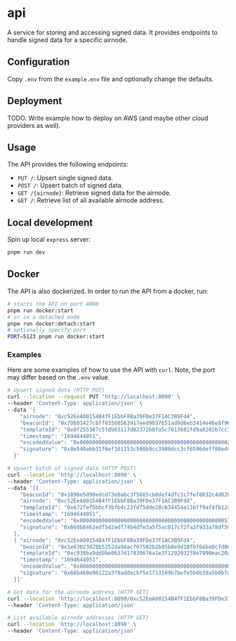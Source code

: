 # api

A service for storing and accessing signed data. It provides endpoints to handle signed data for a specific airnode.

## Configuration

Copy `.env` from the `example.env` file and optionally change the defaults.

## Deployment

TODO: Write example how to deploy on AWS (and maybe other cloud providers as well).

## Usage

The API provides the following endpoints:

- `PUT /`: Upsert single signed data.
- `POST /`: Upsert batch of signed data.
- `GET /{airnode}`: Retrieve signed data for the airnode.
- `GET /`: Retrieve list of all available airnode address.

## Local development

Spin up local `express` server:

```bash
pnpm run dev
```

## Docker

The API is also dockerized. In order to run the API from a docker, run:

```bash
# starts the API on port 4000
pnpm run docker:start
# or in a detached mode
pnpm run docker:detach:start
# optionally specify port
PORT=5123 pnpm run docker:start
```

### Examples

Here are some examples of how to use the API with `curl`. Note, the port may differ based on the `.env` value.

```bash
# Upsert signed data (HTTP PUT)
curl --location --request PUT 'http://localhost:8090' \
--header 'Content-Type: application/json' \
--data '{
    "airnode": "0xc52EeA00154B4fF1EbbF8Ba39FDe37F1AC3B9Fd4",
    "beaconId": "0x70601427c8ff03560563917eed9837651ad9d6eb3414e46e8f96302c6f0aefcd",
    "templateId": "0x8f255387c5fdb03117d82372b8fa5c7813881fd9a8202b7cc373f1a5868496b2",
    "timestamp": "1694644051",
    "encodedValue": "0x000000000000000000000000000000000000000000000002eb268c108b0b1da0",
    "signature": "0x8e540abb31f6ef161153c508b9cc3909dcc3cf6596deff88ed4f9f2226fa28c61b8c23078373f64a7125035d1f70fd3befa6dfc48a31e7e15cc23133331ed9221b"
  }'

# Upsert batch of signed data (HTTP POST)
curl --location 'http://localhost:8090' \
--header 'Content-Type: application/json' \
--data '[{
    "beaconId": "0x1896e5d90edcd73e8abc3f5685cb8def4dfc1c7fef8032c4d02095a8ac5d1dba",
    "airnode": "0xc52EeA00154B4fF1EbbF8Ba39FDe37F1AC3B9Fd4",
    "templateId": "0x672fef5bbcf3bfb4c23fdf5dde28c634454e116ff9af4fb12ccf45e06c77aa75",
    "timestamp": "1694644051",
    "encodedValue": "0x00000000000000000000000000000000000000000000005718e3a22ce01f7a40",
    "signature": "0x660b8462edf5d2adf74b4dfe3a5f5ac017cf2fa3f933a78df59a446b341f858f53f4d2487fe45763c6180dadad221daeef01efc4b49038778f5865dbcf79cd0f1c"
  },
  { "airnode": "0xc52EeA00154B4fF1EbbF8Ba39FDe37F1AC3B9Fd4",
    "beaconId": "0x1e63023d28b5252da94ac707582b2b95b0e9d18fbf6ebe0cfd009967c6bf58fc",
    "templateId": "0xc938ba9dd0be0637d17830676a1e3f1292032f8e7990eac20a25c3c2a07a99dd",
    "timestamp": "1694644051",
    "encodedValue": "0x00000000000000000000000000000000000000000000000012988bbd65ac6be8",
    "signature": "0x68b460e96122a3f8addecbf5e1713169b7befe5b0b39a5b0bfdea827ca39266b2887c8a4c0c20ffd38ff9e8344766e72c3c5ed11a720b4809536ac4722ee85511c"
  }]'

# Get data for the airnode address (HTTP GET)
curl --location 'http://localhost:8090/0xc52EeA00154B4fF1EbbF8Ba39FDe37F1AC3B9Fd4' \
--header 'Content-Type: application/json'

# List available airnode addresses (HTTP GET)
curl --location 'http://localhost:8090' \
--header 'Content-Type: application/json'
```
